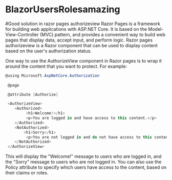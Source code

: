 # BlazorUsersRolesamazing

#Good solution in razor pages authorizeview
Razor Pages is a framework for building web applications with ASP.NET Core. It is based on the Model-View-Controller (MVC) pattern, and provides a convenient way to build web pages that display data, accept input, and perform logic. Razor pages authorizeview is a Razor component that can be used to display content based on the user's authorization status.

One way to use the AuthorizeView component in Razor pages is to wrap it around the content that you want to protect. For example:
 ```csharp
 @using Microsoft.AspNetCore.Authorization
  
  @page

  @attribute [Authorize]

  <AuthorizeView>
     <Authorized>
          <h1>Welcome!</h1>
          <p>You are logged in and have access to this content.</p>
     </Authorized>
     <NotAuthorized>
         <h1>Sorry</h1>
          <p>You are not logged in and do not have access to this content.</p>
     </NotAuthorized>
  </AuthorizeView>
```  
  
This will display the "Welcome!" message to users who are logged in, and the "Sorry" message to users who are not logged in. You can also use the Policy attribute to specify which users have access to the content, based on their claims or roles.

